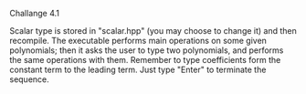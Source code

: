 Challange 4.1

Scalar type is stored in "scalar.hpp" (you may choose to change it) and then recompile.
The executable performs main operations on some given polynomials; then it asks the user to type two polynomials, and performs the same operations with them.
Remember to type coefficients form the constant term to the leading term. Just type "Enter" to terminate the sequence.
